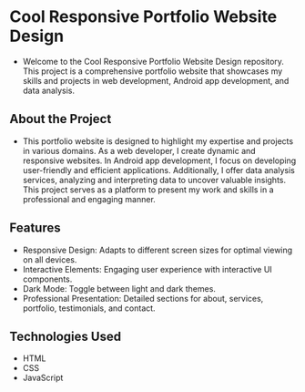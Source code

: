 # Cool Responsive Portfolio Website Design
- Welcome to the Cool Responsive Portfolio Website Design repository. This project is a comprehensive portfolio website that showcases my skills and projects in web development, Android app development, and data analysis.

## About the Project
- This portfolio website is designed to highlight my expertise and projects in various domains. As a web developer, I create dynamic and responsive websites. In Android app development, I focus on developing user-friendly and efficient applications. Additionally, I offer data analysis services, analyzing and interpreting data to uncover valuable insights. This project serves as a platform to present my work and skills in a professional and engaging manner.

## Features
- Responsive Design: Adapts to different screen sizes for optimal viewing on all devices.
- Interactive Elements: Engaging user experience with interactive UI components.
- Dark Mode: Toggle between light and dark themes.
- Professional Presentation: Detailed sections for about, services, portfolio, testimonials, and contact.
## Technologies Used
- HTML
- CSS
- JavaScript

